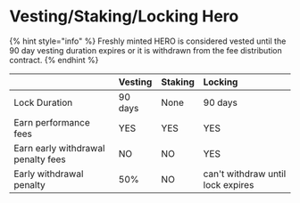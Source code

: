 # Vesting/Staking/Locking Hero

{% hint style="info" %}
Freshly minted HERO is considered vested until the 90 day vesting duration expires or it is withdrawn from the fee distribution contract.
{% endhint %}



|  | Vesting | Staking | Locking |
| :--- | :--- | :--- | :--- |
| Lock Duration | 90 days | None | 90 days |
| Earn performance fees | YES | YES | YES |
| Earn early withdrawal penalty fees | NO | NO | YES |
| Early withdrawal penalty | 50% | NO | can't withdraw until lock expires |



